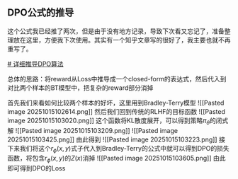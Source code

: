 ## DPO公式的推导
这个公式我已经推了两次，但是由于没有地方记录，导致下次看又忘记了，准备整理放在这里，方便我下次使用。其实有一个知乎文章写的很好了，我主要也就不再重写了。

[# 详细推导DPO算法](https://zhuanlan.zhihu.com/p/697757566)

总体的思路：将reward从Loss中推导成一个closed-form的表达式，然后代入到对比两个样本的BT模型中，把复杂的reward部分消掉

首先我们来看如何比较两个样本的好坏，这里用到Bradley-Terry模型
![[Pasted image 20251015102614.png]]
然后我们回到传统的RLHF的目标函数
![[Pasted image 20251015103020.png]]
这个函数将KL散度展开，可以得到策略$\pi_\theta$的闭式解
![[Pasted image 20251015103209.png]]
![[Pasted image 20251015103425.png]]
由此得到
![[Pasted image 20251015103223.png]]
接下来我们将这个$r_\phi(x,y)$式子代入到Bradley-Terry的公式中就可以得到DPO的损失函数，将包含$r_\phi(x,y)$的$Z(x)$消掉
![[Pasted image 20251015103605.png]]
由此即可得到DPO的Loss
